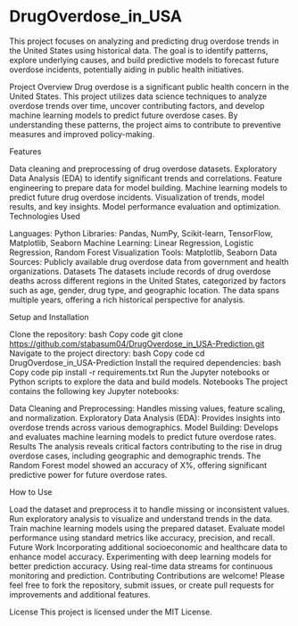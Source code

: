 # DrugOverdose_in_USA

This project focuses on analyzing and predicting drug overdose trends in the United States using historical data. The goal is to identify patterns, explore underlying causes, and build predictive models to forecast future overdose incidents, potentially aiding in public health initiatives.

Project Overview
Drug overdose is a significant public health concern in the United States. This project utilizes data science techniques to analyze overdose trends over time, uncover contributing factors, and develop machine learning models to predict future overdose cases. By understanding these patterns, the project aims to contribute to preventive measures and improved policy-making.

Features

Data cleaning and preprocessing of drug overdose datasets.
Exploratory Data Analysis (EDA) to identify significant trends and correlations.
Feature engineering to prepare data for model building.
Machine learning models to predict future drug overdose incidents.
Visualization of trends, model results, and key insights.
Model performance evaluation and optimization.
Technologies Used

Languages: Python
Libraries: Pandas, NumPy, Scikit-learn, TensorFlow, Matplotlib, Seaborn
Machine Learning: Linear Regression, Logistic Regression, Random Forest
Visualization Tools: Matplotlib, Seaborn
Data Sources: Publicly available drug overdose data from government and health organizations.
Datasets
The datasets include records of drug overdose deaths across different regions in the United States, categorized by factors such as age, gender, drug type, and geographic location. The data spans multiple years, offering a rich historical perspective for analysis.

Setup and Installation

Clone the repository:
bash
Copy code
git clone https://github.com/stabasum04/DrugOverdose_in_USA-Prediction.git
Navigate to the project directory:
bash
Copy code
cd DrugOverdose_in_USA-Prediction
Install the required dependencies:
bash
Copy code
pip install -r requirements.txt
Run the Jupyter notebooks or Python scripts to explore the data and build models.
Notebooks
The project contains the following key Jupyter notebooks:

Data Cleaning and Preprocessing: Handles missing values, feature scaling, and normalization.
Exploratory Data Analysis (EDA): Provides insights into overdose trends across various demographics.
Model Building: Develops and evaluates machine learning models to predict future overdose rates.
Results
The analysis reveals critical factors contributing to the rise in drug overdose cases, including geographic and demographic trends. The Random Forest model showed an accuracy of X%, offering significant predictive power for future overdose rates.

How to Use

Load the dataset and preprocess it to handle missing or inconsistent values.
Run exploratory analysis to visualize and understand trends in the data.
Train machine learning models using the prepared dataset.
Evaluate model performance using standard metrics like accuracy, precision, and recall.
Future Work
Incorporating additional socioeconomic and healthcare data to enhance model accuracy.
Experimenting with deep learning models for better prediction accuracy.
Using real-time data streams for continuous monitoring and prediction.
Contributing
Contributions are welcome! Please feel free to fork the repository, submit issues, or create pull requests for improvements and additional features.

License
This project is licensed under the MIT License.

